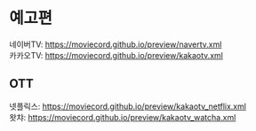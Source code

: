 # 예고편
네이버TV: https://moviecord.github.io/preview/navertv.xml  
카카오TV: https://moviecord.github.io/preview/kakaotv.xml  

## OTT
넷플릭스: https://moviecord.github.io/preview/kakaotv_netflix.xml  
왓챠: https://moviecord.github.io/preview/kakaotv_watcha.xml  
